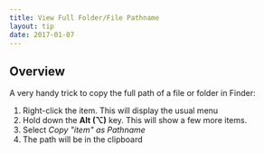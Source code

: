 ```yaml
---
title: View Full Folder/File Pathname
layout: tip
date: 2017-01-07
---
```


## Overview

A very handy trick to copy the full path of a file or folder in Finder:
1. Right-click the item. This will display the usual menu
2. Hold down the **Alt (⌥)** key. This will show a few more items.
3. Select *Copy "item" as Pathname*
4. The path will be in the clipboard
